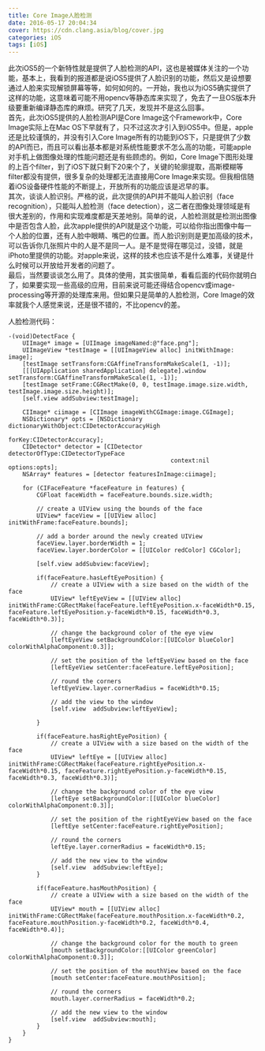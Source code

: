 ```yaml
---
title: Core Image人脸检测
date: 2016-05-17 20:04:34
cover: https://cdn.clang.asia/blog/cover.jpg
categories: iOS
tags: [iOS]
---
```

此次iOS5的一个新特性就是提供了人脸检测的API，这也是被媒体关注的一个功能，基本上，我看到的报道都是说iOS5提供了人脸识别的功能，然后又是设想要通过人脸来实现解锁屏幕等等，如何如何的。一开始，我也以为iOS5确实提供了这样的功能，这意味着可能不用opencv等静态库来实现了，免去了一旦OS版本升级要重新编译静态库的麻烦。研究了几天，发现并不是这么回事。  
首先，此次iOS5提供的人脸检测API是Core Image这个Framework中，Core Image实际上在Mac OS下早就有了，只不过这次才引入到iOS5中。但是，apple还是比较谨慎的，并没有引入Core Image所有的功能到iOS下，只是提供了少数的API而已，而且可以看出基本都是对系统性能要求不怎么高的功能，可能apple对手机上做图像处理的性能问题还是有些顾虑的。例如，Core Image下图形处理的上百个filter，到了iOS下就只剩下20来个了，关键的轮廓提取，高斯模糊等filter都没有提供，很多复杂的处理都无法直接用Core Image来实现。但我相信随着iOS设备硬件性能的不断提上，开放所有的功能应该是迟早的事。  
其次，谈谈人脸识别。严格的说，此次提供的API并不能叫人脸识别（face recognition），只能叫人脸检测（face detection），这二者在图像处理领域是有很大差别的，作用和实现难度都是天差地别。简单的说，人脸检测就是检测出图像中是否包含人脸，此次apple提供的API就是这个功能，可以给你指出图像中每一个人脸的位置，还有人脸中眼睛、嘴巴的位置。而人脸识别则是更加高级的技术，可以告诉你几张照片中的人是不是同一人。是不是觉得在哪见过，没错，就是iPhoto里提供的功能。对apple来说，这样的技术也应该不是什么难事，关键是什么时候可以开放给开发者的问题了。  
最后，当然要谈谈怎么用了。具体的使用，其实很简单，看看后面的代码你就明白了，如果要实现一些高级的应用，目前来说可能还得结合opencv或image-processing等开源的处理库来用。但如果只是简单的人脸检测，Core Image的效率就我个人感觉来说，还是很不错的，不比opencv的差。

人脸检测代码：

```
-(void)DetectFace {
    UIImage* image = [UIImage imageNamed:@"face.png"];
    UIImageView *testImage = [[UIImageView alloc] initWithImage: image];
    [testImage setTransform:CGAffineTransformMakeScale(1, -1)];
    [[[UIApplication sharedApplication] delegate].window setTransform:CGAffineTransformMakeScale(1, -1)];
    [testImage setFrame:CGRectMake(0, 0, testImage.image.size.width, testImage.image.size.height)];
    [self.view addSubview:testImage];
    
    CIImage* ciimage = [CIImage imageWithCGImage:image.CGImage];
    NSDictionary* opts = [NSDictionary dictionaryWithObject:CIDetectorAccuracyHigh
                                                     forKey:CIDetectorAccuracy];
    CIDetector* detector = [CIDetector detectorOfType:CIDetectorTypeFace
                                              context:nil options:opts];
    NSArray* features = [detector featuresInImage:ciimage];
    
    for (CIFaceFeature *faceFeature in features) {
        CGFloat faceWidth = faceFeature.bounds.size.width;
        
        // create a UIView using the bounds of the face
        UIView* faceView = [[UIView alloc] initWithFrame:faceFeature.bounds];
        
        // add a border around the newly created UIView
        faceView.layer.borderWidth = 1;
        faceView.layer.borderColor = [[UIColor redColor] CGColor];
        
        [self.view addSubview:faceView];
        
        if(faceFeature.hasLeftEyePosition) {
            // create a UIView with a size based on the width of the face
            UIView* leftEyeView = [[UIView alloc] initWithFrame:CGRectMake(faceFeature.leftEyePosition.x-faceWidth*0.15, faceFeature.leftEyePosition.y-faceWidth*0.15, faceWidth*0.3, faceWidth*0.3)];
            
            // change the background color of the eye view
            [leftEyeView setBackgroundColor:[[UIColor blueColor] colorWithAlphaComponent:0.3]];
            
            // set the position of the leftEyeView based on the face
            [leftEyeView setCenter:faceFeature.leftEyePosition];
            
            // round the corners
            leftEyeView.layer.cornerRadius = faceWidth*0.15;
            
            // add the view to the window
            [self.view  addSubview:leftEyeView];
            
        }
        
        if(faceFeature.hasRightEyePosition) {
            // create a UIView with a size based on the width of the face
            UIView* leftEye = [[UIView alloc] initWithFrame:CGRectMake(faceFeature.rightEyePosition.x-faceWidth*0.15, faceFeature.rightEyePosition.y-faceWidth*0.15, faceWidth*0.3, faceWidth*0.3)];
            
            // change the background color of the eye view
            [leftEye setBackgroundColor:[[UIColor blueColor] colorWithAlphaComponent:0.3]];
            
            // set the position of the rightEyeView based on the face
            [leftEye setCenter:faceFeature.rightEyePosition];
            
            // round the corners
            leftEye.layer.cornerRadius = faceWidth*0.15;
            
            // add the new view to the window
            [self.view  addSubview:leftEye];
        }
        
        if(faceFeature.hasMouthPosition) {
            // create a UIView with a size based on the width of the face
            UIView* mouth = [[UIView alloc] initWithFrame:CGRectMake(faceFeature.mouthPosition.x-faceWidth*0.2, faceFeature.mouthPosition.y-faceWidth*0.2, faceWidth*0.4, faceWidth*0.4)];
            
            // change the background color for the mouth to green
            [mouth setBackgroundColor:[[UIColor greenColor] colorWithAlphaComponent:0.3]];
            
            // set the position of the mouthView based on the face
            [mouth setCenter:faceFeature.mouthPosition];
            
            // round the corners
            mouth.layer.cornerRadius = faceWidth*0.2;
            
            // add the new view to the window
            [self.view  addSubview:mouth];
        }       
    }
}
```
